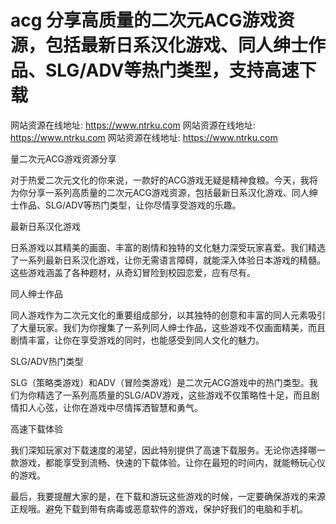 # acg  分享高质量的二次元ACG游戏资源，包括最新日系汉化游戏、同人绅士作品、SLG/ADV等热门类型，支持高速下载

网站资源在线地址: https://www.ntrku.com
网站资源在线地址: https://www.ntrku.com
网站资源在线地址: https://www.ntrku.com

量二次元ACG游戏资源分享‌

对于热爱二次元文化的你来说，一款好的ACG游戏无疑是精神食粮。今天，我将为你分享一系列高质量的二次元ACG游戏资源，包括最新日系汉化游戏、同人绅士作品、SLG/ADV等热门类型，让你尽情享受游戏的乐趣。

‌最新日系汉化游戏‌

日系游戏以其精美的画面、丰富的剧情和独特的文化魅力深受玩家喜爱。我们精选了一系列最新日系汉化游戏，让你无需语言障碍，就能深入体验日本游戏的精髓。这些游戏涵盖了各种题材，从奇幻冒险到校园恋爱，应有尽有。

‌同人绅士作品‌

同人游戏作为二次元文化的重要组成部分，以其独特的创意和丰富的同人元素吸引了大量玩家。我们为你搜集了一系列同人绅士作品，这些游戏不仅画面精美，而且剧情丰富，让你在享受游戏的同时，也能感受到同人文化的魅力。

‌SLG/ADV热门类型‌

SLG（策略类游戏）和ADV（冒险类游戏）是二次元ACG游戏中的热门类型。我们为你精选了一系列高质量的SLG/ADV游戏，这些游戏不仅策略性十足，而且剧情扣人心弦，让你在游戏中尽情挥洒智慧和勇气。

‌高速下载体验‌

我们深知玩家对下载速度的渴望，因此特别提供了高速下载服务。无论你选择哪一款游戏，都能享受到流畅、快速的下载体验。让你在最短的时间内，就能畅玩心仪的游戏。

最后，我要提醒大家的是，在下载和游玩这些游戏的时候，一定要确保游戏的来源正规哦。避免下载到带有病毒或恶意软件的游戏，保护好我们的电脑和手机。

